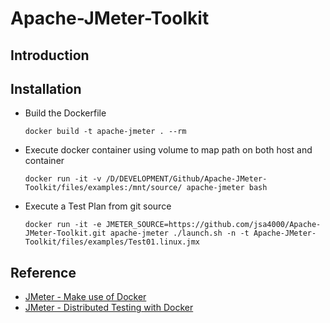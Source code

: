 # Apache-JMeter-Toolkit

## Introduction

## Installation

- Build the Dockerfile

      docker build -t apache-jmeter . --rm

- Execute docker container using volume to map path on both host and container

      docker run -it -v /D/DEVELOPMENT/Github/Apache-JMeter-Toolkit/files/examples:/mnt/source/ apache-jmeter bash

- Execute a Test Plan from git source

      docker run -it -e JMETER_SOURCE=https://github.com/jsa4000/Apache-JMeter-Toolkit.git apache-jmeter ./launch.sh -n -t Apache-JMeter-Toolkit/files/examples/Test01.linux.jmx

## Reference

- [JMeter - Make use of Docker](https://www.blazemeter.com/blog/make-use-of-docker-with-jmeter-learn-how)
- [JMeter - Distributed Testing with Docker](https://www.blazemeter.com/blog/jmeter-distributed-testing-with-docker) 